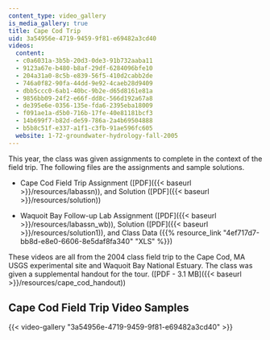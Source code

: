 ```yaml
---
content_type: video_gallery
is_media_gallery: true
title: Cape Cod Trip
uid: 3a54956e-4719-9459-9f81-e69482a3cd40
videos:
  content:
  - c0a6031a-3b5b-20d3-0de3-91b732aaba11
  - 9123a67e-b480-b8af-29df-6284096bfe10
  - 204a31a0-8c5b-e839-56f5-410d2cabb2de
  - 746a0f82-90fa-44dd-9e92-4caeb28d9409
  - dbb5ccc0-6ab1-40bc-9b2e-d65d8161e81a
  - 9856bb09-24f2-e66f-dd8c-566d192a67a8
  - de395e6e-0356-135e-fda6-2395eba18009
  - f091ae1a-d5b0-716b-17fe-40e81181bcf3
  - 14b699f7-b82d-de59-786a-2a4b69504888
  - b5b8c51f-e337-a1f1-c3fb-91ae596fc605
  website: 1-72-groundwater-hydrology-fall-2005
---
```


This year, the class was given assignments to complete in the context of the field trip. The following files are the assignments and sample solutions.

*   Cape Cod Field Trip Assignment ([PDF]({{< baseurl >}}/resources/labassn)), and Solution ([PDF]({{< baseurl >}}/resources/solution))
    
*   Waquoit Bay Follow-up Lab Assignment ([PDF]({{< baseurl >}}/resources/labassn_wb)), Solution ([PDF]({{< baseurl >}}/resources/solution1)), and Class Data ({{% resource_link "4ef717d7-bb8d-e8e0-6606-8e5daf8fa340" "XLS" %}})
    

These videos are all from the 2004 class field trip to the Cape Cod, MA USGS experimental site and Waquoit Bay National Estuary. The class was given a supplemental handout for the tour. ([PDF - 3.1 MB]({{< baseurl >}}/resources/cape_cod_handout))

Cape Cod Field Trip Video Samples
---------------------------------

{{< video-gallery "3a54956e-4719-9459-9f81-e69482a3cd40" >}}

